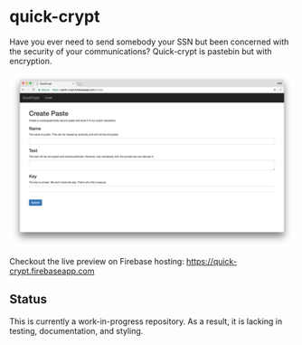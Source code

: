 # quick-crypt
Have you ever need to send somebody your SSN but been concerned with the security of your communications? Quick-crypt is pastebin but with encryption.

![screenshot](imgs/screenshot.png)

Checkout the live preview on Firebase hosting: https://quick-crypt.firebaseapp.com

## Status
This is currently a work-in-progress repository. As a result, it is lacking in testing, documentation, and styling.
